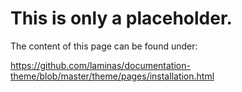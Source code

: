 # **This is only a placeholder.**

The content of this page can be found under:

https://github.com/laminas/documentation-theme/blob/master/theme/pages/installation.html
